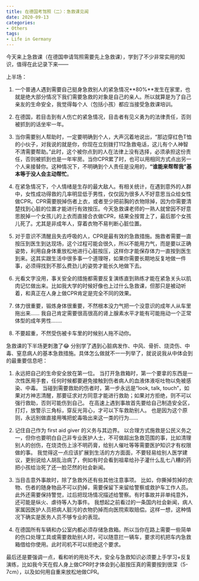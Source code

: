 ```yaml
---
title: 在德国考驾照（二）：急救课见闻
date: 2020-09-13
categories:
- Others
tags:
- Life in Germany
---
```


今天来上急救课（在德国申请驾照需要先上急救课），学到了不少非常实用的知识，值得在此记录下来——

上半场：

1. 一个普通人遇到需要自己挺身急救别人的紧急情况**80%**发生在家里，也就是绝大部分情况下我们需要急救的对象是自己的亲人。所以就算是为了自己亲友的生命安全，我觉得每个人（包括小孩）都应当接受急救课培训。

2. 在德国，若目击到有人伤亡的紧急情况，目击者有见义勇为的法律责任，否则被抓到的话坐牢一年。

3. 当你需要别人帮助时，一定要明确到个人，大声沉着地说出，“那边穿红色T恤的小伙子，对我说的就是你，你现在立刻拨打112急救电话，这儿有个人神智不清需要帮助。”此时，这个被你点到的人在法律上没有选择，必须承担这份责任，否则被抓到也是一年牢房。当你CPR累了时，也可以用相同方式点出另一个人来接替你。这种情况下，不明确到个人责任是没用的，**“谁能来帮帮我”基本等于没人会主动帮忙**。

4. 在紧急情况下，个人情绪是生存的最大敌人。有相关统计，在遇到意外的人群中，女性成功得救的几率明显低于男性，仅仅因为很多人不好意思当众给女性做CPR。CPR需要脱掉伤者上衣，或者至少把前胸的衣物除掉，因为你需要清楚找到心脏的位置才能进行有效按压。今天急救课老师的一熟人就曾因不好意思脱掉一个女孩儿的上衣而直接合衣做CPR，结果全按胃上了，最后那个女孩儿死了。尤其是非成年人，穿着衣物不易判断心脏位置。

5. 对于意识不清醒且失去呼吸的人，CPR是最有效的急救措施。施救者需要一直按压到医生到达现场，这个过程可能会很久，所以不能用力气，而是要以正确姿势，利用自身体重放松地进行心脏按压，这样你才能保存体力一直按到医生到来。这其实跟生活中很多事一个道理呀，如果你需要长期地反复地做一件事，必须得找到不那么费劲儿的姿势才能长久地做下去。

6. 光看文字没用，事关安全的措施都需要反复演练直到熟练才能在紧急关头以肌肉记忆做出来。比如我大学的时候好像也上过什么急救课，但那只是被动听着，和真正在人身上做CPR肯定是完全不同的效果。

7. 体力很重要，锻炼身体很重要，不然根本没力气把一个没意识的成年人从车里拖出来...... 我自己肯定需要很高很高的肾上腺素水平才能有可能拖动一个正常体型的成年男性.......

8. 不要超重，不然受伤被卡车里的时候别人拖不动你。



急救课的下半场更刺激了😂 分别学了遇到心脏病发作、中风、骨折、烧烫伤、中毒、窒息病人的基本急救措施。具体怎么做就不一一列举了，就说说我从中体会到的最重要信息吧：

1. 永远把自己的生命安全放在第一位。
   当打开急救箱时，第一个要拿的东西是一次性医用手套，任何时候都要避免接触到伤者病人的血液体液呕吐物以免被感染、中毒。
   当碰到需要救助的伤者时，第一步永远是“look, talk, touch”，如果对方神志清醒，那要征求对方同意才能进行救助；如果对方拒绝，则不可以强行救助，否则可能伤到自己。
   在高速上遇到事故首先要给自己制造安全区，打灯，放警示三角标，穿反光背心，才可以下车救助别人。
   也是因为这个原则，永远别做直接用嘴把蛇毒吸出来这一类的行为......

2. 记住自己作为 first aid giver 的义务与其边界。
   以合理方式施救是公民义务之一，但你也要明白自己非专业医护人士，不可做超出急救范围的事，比如清理别人的创伤，在烧烫伤上涂不明药膏，给别人催吐等等需要医护知识才有权限做的事。
   我觉得这一点应该扩展到生活的方方面面，不要轻易给别人医学建议，更别说给人胡乱治病了，例如有时会看到祖辈给孙子灌什么乱七八糟的药把小孩给治死了还一脸茫然的社会新闻。

3. 当目击意外事故时，除了急救外还有些其他注意事项。
   比如，你撕掉剪掉的衣物、伤者的随身物品不可以扔掉，需要保留下来留给警察或救护车工作人员。此外还需要保持警觉，过后把现场情况描述给警察。有时事故并非单纯意外，还可能是纵火、虐待等人为事件。
   我想起之前看过的一条国内社会新闻，病人家属因医护人员把病人脏污的衣物扔掉而向医院索取赔偿。这样一想，这种情况下确实是医务人员不够专业的表现。

4. 在德国所有车辆和办公室内都必须存储急救箱。所以当你在路上需要一些简单的伤口处理工具或需要救助别人时，可以随意拦一辆车，要求司机把车内急救箱借给你使用。此时司机不可以拒绝这个要求。

最后还是要强调一点，看和听的用处不大，安全与急救知识必须要上手学习+反复演练，比如我今天在假人身上做CPR时才体会到心脏按压真的需要按到很深（5-7cm），以及如何用自重来放松地做CPR。